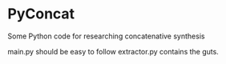 # PyConcat
Some Python code for researching concatenative synthesis

main.py should be easy to follow
extractor.py contains the guts.
